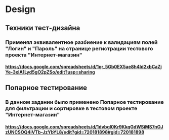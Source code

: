 # Design
## Техники тест-дизайна
### Применял эквивалентное разбиение к валидациям полей "Логин" и "Пароль" на странице регистрации тестового проекта "Интернет-магазин"
#### https://docs.google.com/spreadsheets/d/1qr_5Gb0EX5ae8h4ld2xbCaZjYe-3xIA1Lyd5gO2pZSo/edit?usp=sharing

## Попарное тестирование
### В данном задании было применено Попарное тестирование для фильтрации и сортировке в тестовом проекте "Интернет-магазин"
#### https://docs.google.com/spreadsheets/d/1dvbgl0Kr9KkqGdWSiMS7nOJzUNCSOQ4iVTb-JzYbYL8/edit?gid=720181898#gid=720181898
